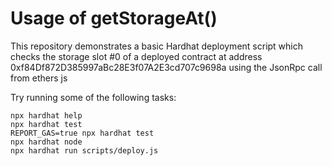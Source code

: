 # Usage of getStorageAt()

This repository demonstrates a basic Hardhat deployment script which checks the storage slot #0 of a deployed contract at address 0xf84Df872D385997aBc28E3f07A2E3cd707c9698a using the JsonRpc call from ethers js 

Try running some of the following tasks:

```shell
npx hardhat help
npx hardhat test
REPORT_GAS=true npx hardhat test
npx hardhat node
npx hardhat run scripts/deploy.js
```
